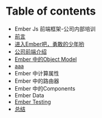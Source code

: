 # Table of contents

* Ember Js 前端框架-公司内部培训
* [前言](qian-yan.md)
* [进入Ember吧，勇敢的少年哟](ember-js-qian-duan-kuang-jia-gong-si-nei-bu-pei-xun.md)
* [公司前端介绍](gong-si-qian-duan-jie-shao.md)
* [Ember 中的Object Model](ember-zhong-de-object.md)
* [aaa](untitled.md)
* Ember 中计算属性
* Ember 中的路由器
* Ember 中的Components
* Ember Data
* [Ember Testing](ember-testing.md)
* [总结](zong-jie.md)

